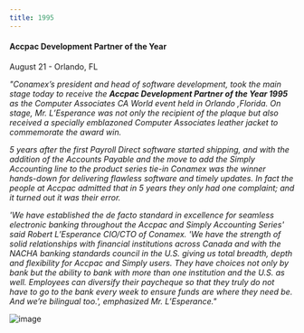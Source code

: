 ```yaml
---
title: 1995
---
```


#### Accpac Development Partner of the Year

August 21 -  Orlando, FL

_"Conamex’s president and head of software development, took the
main stage today to receive the **Accpac Development Partner of the Year 1995**
as the Computer Associates CA World event held in Orlando ,Florida.
On stage, Mr. L’Esperance was not only the recipient of the plaque
but also received a specially emblazoned Computer Associates leather
jacket to commemorate the award win._

_5 years after the first Payroll Direct software started shipping,
and with the addition of the Accounts Payable and the move to add
the Simply Accounting line to the product series tie-in Conamex was
the winner hands-down for delivering flawless software and timely
updates. In fact the people at Accpac admitted that in 5 years they
only had one complaint; and it turned out it was their error._

_'We have established the de facto standard in excellence for
seamless electronic banking throughout the Accpac and Simply
Accounting Series' said Robert L’Esperance CIO/CTO of Conamex.
'We have the strength of solid relationships with financial institutions
across Canada and with the NACHA banking standards council in the U.S.
giving us total breadth, depth and flexibility for Accpac and Simply
users. They have choices not only by bank but the ability to bank with
more than one institution and the U.S. as well. Employees can diversify
their paycheque so that they truly do not have to go to the bank every
week to ensure funds are where they need be.
And we’re bilingual too.', emphasized Mr. L’Esperance."_

![image](/images/1995-accpac-development-partner.jpg)
